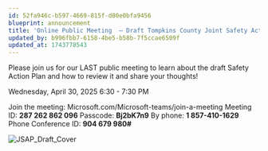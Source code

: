 ```yaml
---
id: 52fa946c-b597-4669-815f-d80e0bfa9456
blueprint: announcement
title: 'Online Public Meeting  – Draft Tompkins County Joint Safety Action Plan'
updated_by: b996fbb7-6158-4be5-b58b-7f5ccae6509f
updated_at: 1743778543
---
```

Please join us for our LAST public meeting to learn about the draft Safety Action Plan and how to review it and share your thoughts!

Wednesday, April 30, 2025
6:30 - 7:30 PM

Join the meeting:
Microsoft.com/Microsoft-teams/join-a-meeting
Meeting ID: **287 262 862 096**
Passcode: **Bj2bK7n9**
By phone: **1 857-410-1629**
Phone Conference ID: **904 679 980#**

![JSAP_Draft_Cover](/assets/cov_tompkinscounty_jsap_apr25_v8.png)